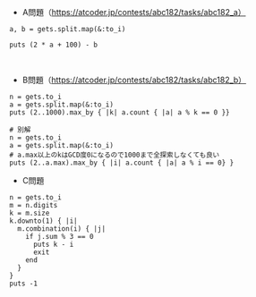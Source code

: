 - A問題（https://atcoder.jp/contests/abc182/tasks/abc182_a）

```
a, b = gets.split.map(&:to_i)

puts (2 * a + 100) - b
```

<br>

- B問題（https://atcoder.jp/contests/abc182/tasks/abc182_b）
```
n = gets.to_i
a = gets.split.map(&:to_i)
puts (2..1000).max_by { |k| a.count { |a| a % k == 0 }}

# 別解
n = gets.to_i
a = gets.split.map(&:to_i)
# a.max以上のkはGCD度0になるので1000まで全探索しなくても良い
puts (2..a.max).max_by { |i| a.count { |a| a % i == 0} }
```

- C問題
```
n = gets.to_i
m = n.digits
k = m.size
k.downto(1) { |i|
  m.combination(i) { |j|
    if j.sum % 3 == 0
      puts k - i
      exit
    end
  }
}
puts -1
```
